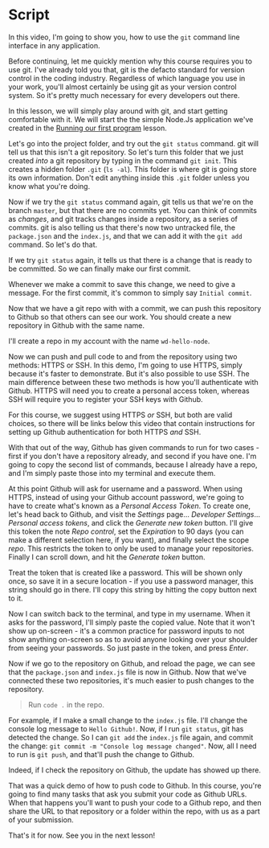 # Script
In this video, I'm going to show you, how to use the `git` command line interface in any application.

Before continuing, let me quickly mention why this course requires you to use git. I've already told you that, git is the defacto standard for version control in the coding industry. Regardless of which language you use in your work, you'll almost certainly be using git as your version control system. So it's pretty much necessary for every developers out there.

In this lesson, we will simply play around with git, and start getting comfortable with it. 
We will start the the simple Node.Js application we've created in the [Running our first program](http://#) lesson.

Let's go into the project folder, and try out the `git status` command. git will tell us that this isn't a git repository. So let's turn this folder that we just created _into_ a git repository by typing in the command `git init`. 
This creates a hidden folder `.git` (`ls -al`). This folder is where git is going store its own information. Don't edit anything inside this `.git` folder unless you know what you're doing.

Now if we try the `git status` command again, git tells us that we're on the branch `master`, but that there are no commits yet. You can think of commits as _changes_, and git tracks changes inside a repository, as a series of commits.
git is also telling us that there's now two untracked file, the `package.json` and the `index.js`, and that we can add it with the `git add` command. So let's do that. 

If we try `git status` again, it tells us that there is a change that is ready to be committed. So we can finally make our first commit.

Whenever we make a commit to save this change, we need to give a message. For the first commit, it's common to simply say `Initial commit`.

Now that we have a git repo with with a commit, we can push this repository to Github so that others can see our work. You should create a new repository in Github with the same name.

I'll create a repo in my account with the name `wd-hello-node`.

Now we can push and pull code to and from the repository using two methods: HTTPS or SSH. In this demo, I'm going to use HTTPS, simply because it's faster to demonstrate. But it's also possible to use SSH. The main difference between these two methods is how you'll authenticate with Github. HTTPS will need you to create a personal access token, whereas SSH will require you to register your SSH keys with Github.

For this course, we suggest using HTTPS _or_ SSH, but both are valid choices, so there will be links below this video that contain instructions for setting up Github authentication for both HTTPS _and_ SSH.

With that out of the way, Github has given commands to run for two cases - first if you don't have a repository already, and second if you have one. I'm going to copy the second list of commands, because I already have a repo, and I'm simply paste those into my terminal and execute them.

At this point Github will ask for username and a password. When using HTTPS, instead of using your Github account password, we're going to have to create what's known as a _Personal Access Token_. To create one, let's head back to Github, and visit the _Settings_ page... _Developer Settings_... _Personal access tokens_, and click the _Generate new token_ button. I'll give this token the note _Repo control_, set the _Expiration_ to 90 days (you can make a different selection here, if you want), and finally select the scope _repo_. This restricts the token to only be used to manage your repositories. Finally I can scroll down, and hit the _Generate token_ button.

Treat the token that is created like a password. This will be shown only once, so save it in a secure location - if you use a password manager, this string should go in there. I'll copy this string by hitting the copy button next to it.

Now I can switch back to the terminal, and type in my username. When it asks for the password, I'll simply paste the copied value. Note that it won't show up on-screen - it's a common practice for password inputs to not show anything on-screen so as to avoid anyone looking over your shoulder from seeing your passwords. So just paste in the token, and press _Enter_.

Now if we go to the repository on Github, and reload the page, we can see that the `package.json` and `index.js` file is now in Github. Now that we've connected these two repositories, it's much easier to push changes to the repository.

> Run `code .` in the repo.

For example, if I make a small change to the `index.js` file. I'll change the console log message to `Hello Github!`. Now, if I run `git status`, git has detected the change. So I can `git add` the `index.js` file again, and commit the change: `git commit -m "Console log message changed"`. Now, all I need to run is `git push`, and that'll push the change to Github.

Indeed, if I check the repository on Github, the update has showed up there.

That was a quick demo of how to push code to Github. In this course, you're going to find many tasks that ask you submit your code as Github URLs. When that happens you'll want to push your code to a Github repo, and then share the URL to that repository or a folder within the repo, with us as a part of your submission.

That's it for now. See you in the next lesson!
